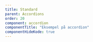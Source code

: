 ```yaml
---
title: Standard
parent: Accordions
order: 20
component: accordion
componentTitle: "Eksempel på accordion"
componentHideKode: true
---
```

